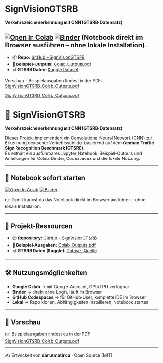 # SignVisionGTSRB

**Verkehrszeichenerkennung mit CNN (GTSRB-Datensatz)**

[![Open In Colab](https://colab.research.google.com/assets/colab-badge.svg)](https://colab.research.google.com/github/danutmatinca/SignVisionGTSRB/blob/main/SignVisionGTSRB.ipynb)
[![Binder](https://mybinder.org/badge_logo.svg)](https://mybinder.org/v2/gh/danutmatinca/SignVisionGTSRB/HEAD?filepath=SignVisionGTSRB.ipynb)
(Notebook direkt im Browser ausführen – ohne lokale Installation).
---
- 📦 **Repo:** [GitHub – SignVisionGTSRB](https://github.com/danutmatinca/SignVisionGTSRB)  
- 📄 **Beispiel-Outputs:** [Colab_Outputs.pdf](SignVisionGTSRB_Colab_Outputs.pdf)  
- 📊 **GTSRB Daten:** [Kaggle Dataset](https://www.kaggle.com/datasets/meowmeowmeowmeowmeow/gtsrb-german-traffic-sign)


Vorschau - Beispielausgaben findest in der PDF: [SignVisionGTSRB_Colab_Outputs.pdf](SignVisionGTSRB_Colab_Outputs.pdf)

[SignVisionGTSRB_Colab_Outputs.pdf](SignVisionGTSRB_Colab_Outputs.pdf)  


# 🚦 SignVisionGTSRB

**Verkehrszeichenerkennung mit CNN (GTSRB-Datensatz)**

Dieses Projekt implementiert ein Convolutional Neural Network (CNN) zur Erkennung deutscher Verkehrsschilder basierend auf dem **German Traffic Sign Recognition Benchmark (GTSRB)**.  
Es enthält ein ausführbares Jupyter Notebook, Beispiel-Outputs und Anleitungen für Colab, Binder, Codespaces und die lokale Nutzung.

---

## 🚀 Notebook sofort starten

[![Open In Colab](https://colab.research.google.com/assets/colab-badge.svg)](https://colab.research.google.com/github/danutmatinca/SignVisionGTSRB/blob/main/SignVisionGTSRB.ipynb)
[![Binder](https://mybinder.org/badge_logo.svg)](https://mybinder.org/v2/gh/danutmatinca/SignVisionGTSRB/HEAD?filepath=SignVisionGTSRB.ipynb)

👉 Damit kannst du das Notebook direkt im Browser ausführen – ohne lokale Installation.  

---

## 📂 Projekt-Ressourcen

- 📦 **Repository:** [GitHub – SignVisionGTSRB](https://github.com/danutmatinca/SignVisionGTSRB)  
- 📄 **Beispiel-Ausgaben:** [Colab_Outputs.pdf](SignVisionGTSRB_Colab_Outputs.pdf)  
- 📊 **GTSRB Daten (Kaggle):** [Dataset-Quelle](https://www.kaggle.com/datasets/meowmeowmeowmeowmeow/gtsrb-german-traffic-sign)

---

## 🛠️ Nutzungsmöglichkeiten

- **Google Colab** → mit Google-Account, GPU/TPU verfügbar  
- **Binder** → direkt ohne Login, läuft im Browser  
- **GitHub Codespaces** → für GitHub-User, komplette IDE im Browser  
- **Lokal** → Repo klonen, Abhängigkeiten installieren, Notebook starten  

---

## 📸 Vorschau

👉 Beispielausgaben findest du in der PDF:  
[SignVisionGTSRB_Colab_Outputs.pdf](SignVisionGTSRB_Colab_Outputs.pdf)  

---

✍️ Entwickelt von **danutmatinca** · Open Source (MIT)
